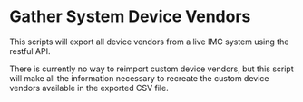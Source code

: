 # Gather System Device Vendors

This scripts will export all device vendors from a live IMC system using the restful API.

There is currently no way to reimport custom device vendors, but this script will make all the information necessary to
recreate the custom device vendors available in the exported CSV file.